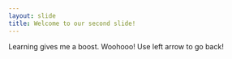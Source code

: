 ```yaml
---
layout: slide
title: Welcome to our second slide!
---
```

Learning gives me a boost. Woohooo!
Use left arrow to go back!
